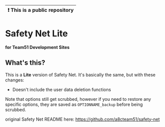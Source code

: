 | :exclamation:  This is a public repository |
|--------------------------------------------|

# Safety Net Lite

**for Team51 Development Sites**

## What's this?
This is a **Lite** version of Safety Net. It's basically the same, but with these changes:
- Doesn't include the user data deletion functions

Note that options still get scrubbed, however if you need to restore any specific options, they are saved as `OPTIONNAME_backup` before being scrubbed.

original Safety Net README here: https://github.com/a8cteam51/safety-net
